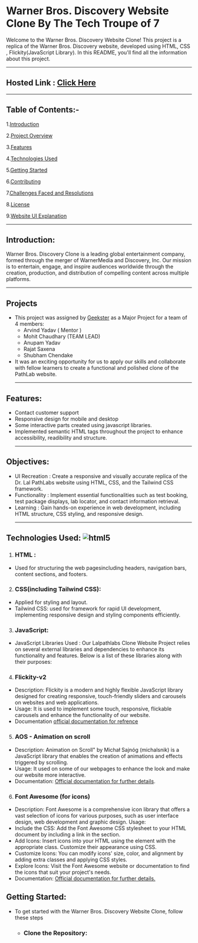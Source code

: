 # Warner Bros. Discovery Website Clone By The Tech Troupe of 7
Welcome to the Warner Bros. Discovery Website Clone! This project is a replica of the Warner Bros. Discovery website, developed using HTML, CSS , Flickity(JavaScript Library). In this README, you'll find all the information about this project.
<hr>

## Hosted Link : [Click Here](https://mohit15-web.github.io/GEEKATHON-team-5-/)

<hr>

## Table of Contents:-

1.[Introduction](#Introduction)

2.[Project Overview](#Project)

3.[Features](#Features)

4.[Technologies Used](#Objectives)

5.[Getting Started](#Technologies)

6.[Contributing](#Contributing)

7.[Challenges Faced and Resolutions](#Challenges)

8.[License](License)

9.[Website UI Explanation]()

<hr>

## Introduction:

Warner Bros. Discovery Clone is a leading global entertainment company, formed through the merger of WarnerMedia and Discovery, Inc. Our mission is to entertain, engage, and inspire audiences worldwide through the creation, production, and distribution of compelling content across multiple platforms.

<hr>

## Projects

* This project was assigned by [Geekster](https://www.geekster.in/home/new-full-stack-web-development-program) as a Major Project for a team of 4 members:
   * Arvind Yadav ( Mentor )
   * Mohit Chaudhary (TEAM LEAD)
   * Anupam Yadav
   * Rajat Saxena
   * Shubham Chendake
* It was an exciting opportunity for us to apply our skills and collaborate with fellow learners to create a functional and polished clone of the PathLab website.
  <hr>

## Features:
* Contact customer support
* Responsive design for mobile and desktop
* Some interactive parts created using javascript libraries.
* Implemented semantic HTML tags throughout the project to enhance accessibility, readibility and structure.
  <hr>
## Objectives:

+ UI Recreation : Create a responsive and visually accurate replica of the Dr. Lal PathLabs website using HTML, CSS, and the Tailwind CSS framework.
+ Functionality : Implement essential functionalities such as test booking, test package displays, lab locator, and contact information retrieval.
+ Learning : Gain hands-on experience in web development, including HTML structure, CSS styling, and responsive design.
  <hr>
## Technologies Used: ![html5](https://camo.githubusercontent.com/6acc986e35fc67011f7f64e779ca3d25ce7a6576ab52e39affcb2c1009e38150/68747470733a2f2f696d672e69636f6e73382e636f6d2f636f6c6f722f34382f3030303030302f68746d6c2d352e706e67)
1. ### HTML :
  + Used for structuring the web pagesincluding headers, navigation bars, content sections, and footers.
    
2.  ### CSS(including Tailwind CSS):
  + Applied for styling and layout.
  + Tailwind CSS: used for framework for rapid UI development, implementing responsive design and styling components efficiently.
    
3.   ### JavaScript:
  + JavaScript Libraries Used : Our Lalpathlabs Clone Website Project relies on several external libraries and dependencies to enhance its functionality and features. Below is a list of these libraries along with their purposes:
    
4. ### Flickity-v2
  + Description: Flickity is a modern and highly flexible JavaScript library designed for creating responsive, touch-friendly sliders and carousels on websites and web applications.
  + Usage: It is used to implement some touch, responsive, flickable carousels and enhance the functionality of our website.
  + Documentation [official documentation for refrence](https://flickity.metafizzy.co/)
    
5. ### AOS - Animation  on scroll
  + Description: Animation on Scroll" by Michał Sajnóg (michalsnik) is a JavaScript library that enables the creation of animations and effects triggered by scrolling.
  + Usage: It used on some of our webpages to enhance the look and make our website more interactive.
  + Documentation: [Official documentation for further details](https://michalsnik.github.io/aos/).

6. ### Font Awesome (for icons)
  + Description: Font Awesome is a comprehensive icon library that offers a vast selection of icons for various purposes, such as user interface design, web development and graphic design.
  Usage:
  + Include the CSS: Add the Font Awesome CSS stylesheet to your HTML document by including a link in the section.
  + Add Icons: Insert icons into your HTML using the element with the appropriate class. Customize their appearance using CSS.
  + Customize Icons: You can modify icons' size, color, and alignment by adding extra classes and applying CSS styles.
  + Explore Icons: Visit the Font Awesome website or documentation to find the icons that suit your project's needs.
  + Documentation: [Official documentation for further details.](https://fontawesome.com/)

## Getting Started:
+ To get started with the Warner Bros. Discovery Website Clone, follow these steps
  + ### Clone the Repository:

   
